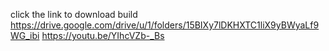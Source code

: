 click the link to download build
https://drive.google.com/drive/u/1/folders/15BIXy7lDKHXTC1liX9yBWyaLf9WG_ibi
https://youtu.be/YIhcVZb-_Bs
